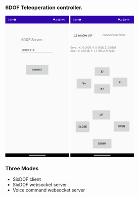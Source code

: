 ### 6DOF Teleoperation controller.


<!-- <img src="media/home.png" width="40%">
<img src="media/teleoperation.png" width="40%"> -->


<p float="left">
  <img src="media/home.png" width="40%" />
  <img src="media/teleoperation.png" width="40%" />  
</p>


### Three Modes
* SixDOF client
* SixDOF websocket server
* Voice command websocket server
